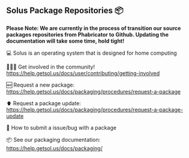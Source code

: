 ## Solus Package Repositories 📦

**Please Note: We are currently in the process of transition our source packages repositories from Phabricator to Github. Updating the documentation will take some time, hold tight!**

💻 Solus is an operating system that is designed for home computing

🧑‍🤝‍🧑 Get involved in the community! https://help.getsol.us/docs/user/contributing/getting-involved

🆕 Request a new package: https://help.getsol.us/docs/packaging/procedures/request-a-package

⬆️ Request a package update: https://help.getsol.us/docs/packaging/procedures/request-a-package-update

🐛 How to submit a issue/bug with a package

📦 See our packaging documentation: https://help.getsol.us/docs/packaging/

